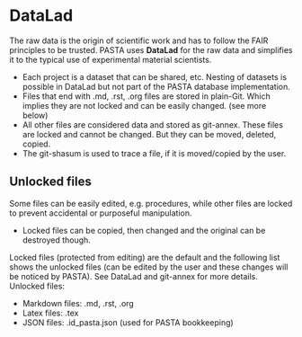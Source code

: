 # DataLad
The raw data is the origin of scientific work and has to follow the FAIR principles to be trusted. PASTA uses **DataLad** for the raw data and simplifies it to the typical use of experimental material scientists.

- Each project is a dataset that can be shared, etc. Nesting of datasets is possible in DataLad but not part of the PASTA database implementation.
- Files that end with .md, .rst, .org files are stored in plain-Git. Which implies they are not locked and can be easily changed. (see more below)
- All other files are considered data and stored as git-annex. These files are locked and cannot be changed. But they can be moved, deleted, copied.
- The git-shasum is used to trace a file, if it is moved/copied by the user.

## Unlocked files
Some files can be easily edited, e.g. procedures, while other files are locked to prevent accidental or purposeful manipulation.
- Locked files can be copied, then changed and the original can be destroyed though.

Locked files (protected from editing) are the default and the following list shows the unlocked files (can be edited by the user and these changes will be noticed by PASTA). See DataLad and git-annex for more details.
Unlocked files:
- Markdown files: .md, .rst, .org
- Latex files: .tex
- JSON files: .id_pasta.json (used for PASTA bookkeeping)